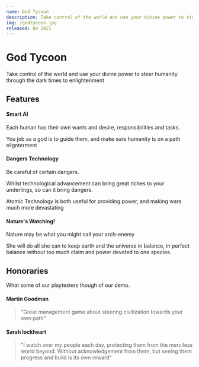 ```yaml
---
name: God Tycoon
description: Take control of the world and use your divine power to steer humanity through the dark times to enlightenment
img: /godtycoon.jpg
released: Q4 2021
---
```


# God Tycoon

Take control of the world and use your divine power to steer humanity through the dark times to enlightenment

## Features

#### Smart AI

Each human has their own wants and desire, responsibilities and tasks.

You job as a god is to guide them, and make sure humanity is on a path elignterment

#### Dangers Technology

Be careful of certain dangers.

Whilst technological advancement can bring great riches to your underlings, so can it bring dangers.

Atomic Technology is both useful for providing power, and making wars much more devastating

#### Nature's Watching!

Nature may be what you might call your arch-enemy

She will do all she can to keep earth and the universe in balance, in perfect balance without too much claim and power devoted to one species.

## Honoraries

What some of our playtesters though of our demo.

#### Martin Goodman
> "Great management game about steering civilization towards your own path"

#### Sarah lockheart
> "I watch over my people each day, protecting them from the merciless world beyond. Without acknowledgement from them, but seeing them progress and build is its own reward"